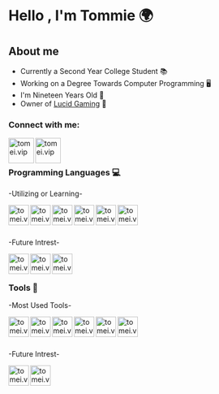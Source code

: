 # Hello , I'm Tommie 🌍

## About me

- Currently a Second Year College Student 📚
- Working on a Degree Towards Computer Programming 🖥️
- I'm Nineteen Years Old 🔞
- Owner of [Lucid Gaming](lucid-gaming.net) 💙

### Connect with me:

[<img align="left" alt="tomei.vip" width="50px" src="https://cdn.jsdelivr.net/npm/simple-icons@v4/icons/firefoxbrowser.svg" />][website]
[<img align="left" alt="tomei.vip" width="50px" src="https://cdn.jsdelivr.net/npm/simple-icons@v4/icons/steam.svg" />][steam]

<br />
<br />

### Programming Languages 💻

 \-Utilizing or Learning\-

[<img align="left" alt="tomei.vip" width="40px" src="https://cdn.jsdelivr.net/npm/simple-icons@v4/icons/html5.svg" />][html]
[<img align="left" alt="tomei.vip" width="40px" src="https://cdn.jsdelivr.net/npm/simple-icons@v4/icons/css3.svg" />][css]
[<img align="left" alt="tomei.vip" width="40px" src="https://cdn.jsdelivr.net/npm/simple-icons@v4/icons/php.svg" />][php]
[<img align="left" alt="tomei.vip" width="40px" src="https://cdn.jsdelivr.net/npm/simple-icons@v4/icons/mysql.svg" />][sql]
[<img align="left" alt="tomei.vip" width="40px" src="https://cdn.jsdelivr.net/npm/simple-icons@v4/icons/javascript.svg" />][javascript]
[<img align="left" alt="tomei.vip" width="40px" src="https://cdn.jsdelivr.net/npm/simple-icons@v4/icons/csharp.svg" />][c#]

<br />
<br />
<br />

 \-Future Intrest\-

[<img align="left" alt="tomei.vip" width="40px" src="https://cdn.jsdelivr.net/npm/simple-icons@v4/icons/cplusplus.svg" />][c++]
[<img align="left" alt="tomei.vip" width="40px" src="https://cdn.jsdelivr.net/npm/simple-icons@v4/icons/lua.svg" />][lua]
[<img align="left" alt="tomei.vip" width="40px" src="https://cdn.jsdelivr.net/npm/simple-icons@v4/icons/python.svg" />][python]

<br />
<br />

### Tools 🔧

 \-Most Used Tools\-

[<img align="left" alt="tomei.vip" width="40px" src="https://cdn.jsdelivr.net/npm/simple-icons@v4/icons/windows.svg" />][windows]
[<img align="left" alt="tomei.vip" width="40px" src="https://cdn.jsdelivr.net/npm/simple-icons@v4/icons/visualstudiocode.svg" />][vsc]
[<img align="left" alt="tomei.vip" width="40px" src="https://cdn.jsdelivr.net/npm/simple-icons@v4/icons/visualstudio.svg" />][vs]
[<img align="left" alt="tomei.vip" width="40px" src="https://cdn.jsdelivr.net/npm/simple-icons@v4/icons/notepadplusplus.svg" />][notepad++]
[<img align="left" alt="tomei.vip" width="40px" src="https://cdn.jsdelivr.net/npm/simple-icons@v4/icons/firefox.svg" />][firefox]
[<img align="left" alt="tomei.vip" width="40px" src="https://cdn.jsdelivr.net/npm/simple-icons@v4/icons/trello.svg" />][trello]

<br />
<br />
<br />

 \-Future Intrest\-

[<img align="left" alt="tomei.vip" width="40px" src="https://cdn.jsdelivr.net/npm/simple-icons@v4/icons/linux.svg" />][linux]
[<img align="left" alt="tomei.vip" width="40px" src="https://cdn.jsdelivr.net/npm/simple-icons@v4/icons/pycharm.svg" />][pycharm]

<br />
<br />

[website]: https://www.tomei.vip/
[steam]: https://steamcommunity.com/id/whosoever
[html]: https://github.com/topics/html
[css]: https://github.com/topics/css
[php]: https://github.com/topics/php
[sql]: https://github.com/topics/sql
[javascript]: https://github.com/topics/javascript
[c#]: https://github.com/topics/csharp
[c++]: https://github.com/topics/cpp
[lua]: https://github.com/topics/lua
[python]: https://github.com/topics/python
[windows]: https://www.microsoft.com/en-us/windows
[vsc]: https://code.visualstudio.com/
[vs]: https://visualstudio.microsoft.com/
[notepad++]: https://notepad-plus-plus.org/downloads/
[firefox]: https://www.mozilla.org/en-US/firefox/developer/
[trello]: https://trello.com/en-US
[linux]: https://www.linux.org/
[pycharm]: https://www.jetbrains.com/pycharm/
